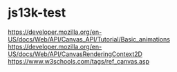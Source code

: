 # js13k-test

https://developer.mozilla.org/en-US/docs/Web/API/Canvas_API/Tutorial/Basic_animations
https://developer.mozilla.org/en-US/docs/Web/API/CanvasRenderingContext2D
https://www.w3schools.com/tags/ref_canvas.asp
